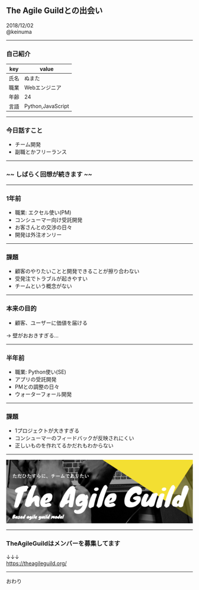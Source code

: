 ## The Agile Guildとの出会い

2018/12/02  
@keinuma

---

### 自己紹介

| key | value |
| --- | --- |
| 氏名 | ぬまた |
| 職業 | Webエンジニア |
| 年齢 | 24 |
| 言語 | Python,JavaScript |

---

### 今日話すこと
- チーム開発
- 副職とかフリーランス

---

### ~~ しばらく回想が続きます ~~

---

### 1年前
- 職業: エクセル使い(PM)
- コンシューマー向け受託開発
- お客さんとの交渉の日々
- 開発は外注オンリー

---

### 課題
- 顧客のやりたいことと開発できることが擦り合わない
- 受発注でトラブルが起きやすい
- チームという概念がない

---

### 本来の目的
- 顧客、ユーザーに価値を届ける

→ 壁がおおきすぎる…

---

### 半年前
- 職業: Python使い(SE)
- アプリの受託開発
- PMとの調整の日々
- ウォーターフォール開発

---

### 課題
- 1プロジェクトが大きすぎる
- コンシューマーのフィードバックが反映されにくい
- 正しいものを作れてるかだれもわからない

---

![TAG](./assets/img/TAG.png)

---

### TheAgileGuildはメンバーを募集してます
↓↓↓  
https://theagileguild.org/

---

おわり

